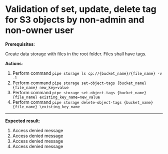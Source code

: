 # Validation of set, update, delete tag for S3 objects by non-admin and non-owner user 

**Prerequisites**:

Create data storage with files in the root folder. 
Files shall have tags. 

**Actions**:
1.	Perform command `pipe storage ls cp://{bucket_name}/{file_name} -v -l`
2.	Perform command `pipe storage set-object-tags {bucket_name} {file_name} new_key=value`
3.	Perform command `pipe storage set-object-tags {bucket_name} {file_name} existing_key_name=new_value`
4.	Perform command `pipe storage delete-object-tags {bucket_name} {file_name} \existing_key_name`

***

**Expected result**:
1.	Access denied message
2.	Access denied message
3.	Access denied message
4.	Access denied message